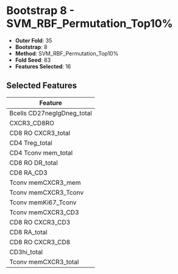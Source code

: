 # Bootstrap 8 - SVM_RBF_Permutation_Top10%

- **Outer Fold**: 35
- **Bootstrap**: 8
- **Method**: SVM_RBF_Permutation_Top10%
- **Fold Seed**: 83
- **Features Selected**: 16

## Selected Features

| Feature |
|---------|
| Bcells CD27negIgDneg_total |
| CXCR3_CD8RO |
| CD8 RO CXCR3_total |
| CD4 Treg_total |
| CD4 Tconv mem_total |
| CD8 RO DR_total |
| CD8 RA_CD3 |
| Tconv memCXCR3_mem |
| Tconv memCXCR3_Tconv |
| Tconv memKi67_Tconv |
| Tconv memCXCR3_CD3 |
| CD8 RO CXCR3_CD3 |
| CD8 RA_total |
| CD8 RO CXCR3_CD8 |
| CD3hi_total |
| Tconv memCXCR3_total |
